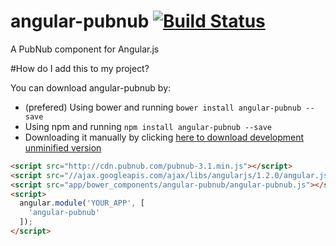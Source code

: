 # angular-pubnub [![Build Status](https://travis-ci.org/gdi2290/angular-pubnub.png?branch=master)](https://travis-ci.org/gdi2290/angular-pubnub)

A PubNub component for Angular.js

#How do I add this to my project?

You can download angular-pubnub by:

* (prefered) Using bower and running `bower install angular-pubnub --save`
* Using npm and running `npm install angular-pubnub --save`
* Downloading it manually by clicking [here to download development unminified version](https://raw.github.com/gdi2290/angular-pubnub/master/angular-pubnub.js)


````html
<script src="http://cdn.pubnub.com/pubnub-3.1.min.js"></script>
<script src="//ajax.googleapis.com/ajax/libs/angularjs/1.2.0/angular.js"></script>
<script src="app/bower_components/angular-pubnub/angular-pubnub.js"></script>
<script>
  angular.module('YOUR_APP', [
    'angular-pubnub'
  ]);
</script>

````
